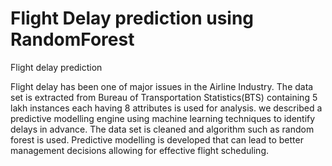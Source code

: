 # Flight Delay prediction using RandomForest
Flight delay prediction


Flight delay has been one of major issues in the Airline Industry. The data set is extracted from Bureau of Transportation Statistics(BTS) containing 5 lakh instances each having 8 attributes is used for analysis. we described a predictive modelling engine using machine learning techniques to identify delays in advance. The data set is cleaned and algorithm such as random forest is used. Predictive modelling is developed that can lead to better management decisions allowing for effective flight scheduling.
